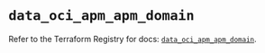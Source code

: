 # `data_oci_apm_apm_domain`

Refer to the Terraform Registry for docs: [`data_oci_apm_apm_domain`](https://registry.terraform.io/providers/oracle/oci/7.19.0/docs/data-sources/apm_apm_domain).
